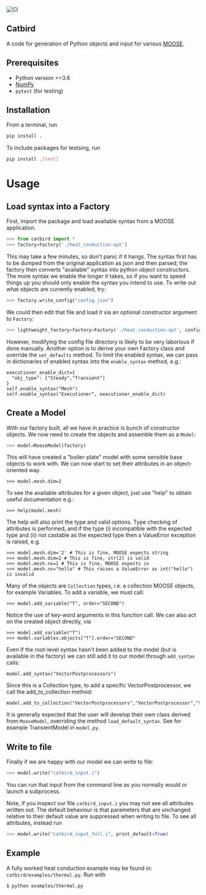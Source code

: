 ![CI](https://github.com/pshriwise/catbird/actions/workflows/ci.yml/badge.svg)

Catbird
-------

A code for generation of Python objects and input for various [MOOSE](https://moose.inl.gov/SitePages/Home.aspx).

Prerequisites
-------------

  - Python version >=3.6
  - [NumPy](https://numpy.org/)
  - `pytest` (for testing)

Installation
------------

From a terminal, run

```bash
pip install .
```

To include packages for testsing, run

```bash
pip install .[test]
```

# Usage

## Load syntax into a Factory
First, import the package and load available syntax from a MOOSE application.

```python
>>> from catbird import *
>>> factory=Factory('./heat_conduction-opt')
```
This may take a few minutes, so don't panic if it hangs. The syntax first has to be dumped from the original application as json and then parsed;
the factory then converts "available" syntax into python object constructors. The more syntax we enable the longer it takes, so if you want
to speed things up you should only enable the syntax you intend to use. To write out what objects are  currently enabled, try:
```python
>>> factory.write_config("config.json")
```
We could then edit that file and load it via an optional constructor argument to `Factory`:
```python
>>> lightweight_factory=factory=Factory('./heat_conduction-opt', config="lighweight_config.json")
```
However, modifying the config file directory is likely to be very laborious if done manually. Another option
is to derive your own Factory class and override the `set_defaults` method. To limit the enabled syntax, we can pass in dictionaries
of enabled syntax into the `enable_syntax` method, e.g.:
```
executioner_enable_dict={
  "obj_type": ["Steady","Transient"]
}
self.enable_syntax("Mesh")
self.enable_syntax("Executioner", executioner_enable_dict)
```

## Create a Model
With our factory built, all we have in practice is bunch of constructor objects. We now need to create the objects and assemble them as a `Model`:
```python
>>> model=MooseModel(factory)
```
This will have created a "boiler-plate" model with some sensible base objects to work with. We can now start to set their attributes in an object-oriented way.
```
>>> model.mesh.dim=2
```
To see the available attributes for a given object, just use "help" to obtain useful documentation e.g.:
```
>>> help(model.mesh)
```
The help will also print the type and valid options. Type checking of attributes is performed, and if the type (i) incompatible with the expected type
and (ii) not castable as the expected type then a ValueError exception is raised, e.g.
```
>>> model.mesh.dim='2' # This is fine, MOOSE expects string
>>> model.mesh.dim=2 # This is fine, str(2) is valid
>>> model.mesh.nx=1 # This is fine, MOOSE expects in
>>> model.mesh.nx="hello" # This raises a ValueError as int("hello") is invalid
```

Many of the objects are `Collection` types, i.e. a collection MOOSE objects, for example Variables. To add a variable, we must call:
```
>>> model.add_variable("T", order="SECOND")
```
Notice the use of key-word arguments in this function call. We can also act on the created object directly, via
```
>>> model.add_variable("T")
>>> model.variables.objects["T"].order="SECOND"
```

Even if the root-level syntax hasn't been added to the model (but is available in the factory) we can still add it to our model through `add_syntax` calls:
```
model.add_syntax("VectorPostprocessors")
```
Since this is a Collection type, to add a specific VectorPostprocessor, we call the add_to_collection method:
```
model.add_to_collection("VectorPostprocessors","VectorPostprocessor","t_sampler")
```

It is generally expected that the user will develop their own class derived from `MooseModel`, overriding the method `load_default_syntax`.
See for example TransientModel in `model.py`.


## Write to file
Finally if we are happy with our model we can write to file:
```python
>>> model.write("catbird_input.i")
```
You can run that input from the command line as you normally would or launch a subprocess.

Note, if you inspect our file `catbird_input.i` you may not see all attributes written out. The default behaviour is that parameters that are unchanged relative to
their default value are suppressed when writing to file. To see all attributes, instead run
```python
>>> model.write("catbird_input_full.i", print_default=True)
```

Example
-------
A fully worked heat conduction example may be found in: `catbird/examples/thermal.py`. Run with
```bash
$ python examples/thermal.py
```


